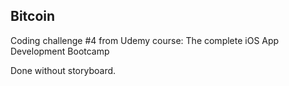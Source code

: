 
## Bitcoin

Coding challenge #4 from Udemy course: The complete iOS App Development Bootcamp

Done without storyboard.
